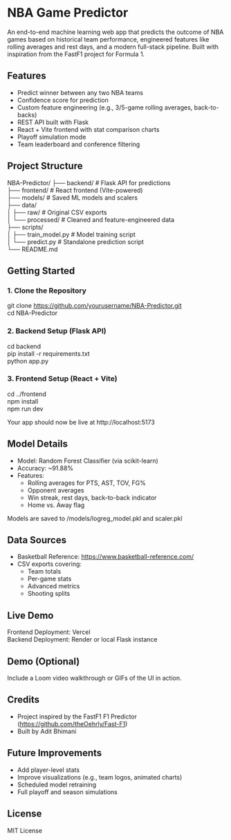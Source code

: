 # NBA Game Predictor

An end-to-end machine learning web app that predicts the outcome of NBA games based on historical team performance, engineered features like rolling averages and rest days, and a modern full-stack pipeline. Built with inspiration from the FastF1 project for Formula 1.

## Features

- Predict winner between any two NBA teams
- Confidence score for prediction
- Custom feature engineering (e.g., 3/5-game rolling averages, back-to-backs)
- REST API built with Flask
- React + Vite frontend with stat comparison charts
- Playoff simulation mode
- Team leaderboard and conference filtering

## Project Structure

NBA-Predictor/
├── backend/               # Flask API for predictions  
├── frontend/              # React frontend (Vite-powered)  
├── models/                # Saved ML models and scalers  
├── data/  
│   ├── raw/               # Original CSV exports  
│   └── processed/         # Cleaned and feature-engineered data  
├── scripts/  
│   ├── train_model.py     # Model training script  
│   └── predict.py         # Standalone prediction script  
└── README.md

## Getting Started

### 1. Clone the Repository

git clone https://github.com/yourusername/NBA-Predictor.git  
cd NBA-Predictor

### 2. Backend Setup (Flask API)

cd backend  
pip install -r requirements.txt  
python app.py

### 3. Frontend Setup (React + Vite)

cd ../frontend  
npm install  
npm run dev

Your app should now be live at http://localhost:5173

## Model Details

- Model: Random Forest Classifier (via scikit-learn)  
- Accuracy: ~91.88%  
- Features:  
  - Rolling averages for PTS, AST, TOV, FG%  
  - Opponent averages  
  - Win streak, rest days, back-to-back indicator  
  - Home vs. Away flag  

Models are saved to /models/logreg_model.pkl and scaler.pkl

## Data Sources

- Basketball Reference: https://www.basketball-reference.com/  
- CSV exports covering:  
  - Team totals  
  - Per-game stats  
  - Advanced metrics  
  - Shooting splits  

## Live Demo

Frontend Deployment: Vercel  
Backend Deployment: Render or local Flask instance

## Demo (Optional)

Include a Loom video walkthrough or GIFs of the UI in action.

## Credits

- Project inspired by the FastF1 F1 Predictor (https://github.com/theOehrly/Fast-F1)  
- Built by Adit Bhimani

## Future Improvements

- Add player-level stats  
- Improve visualizations (e.g., team logos, animated charts)  
- Scheduled model retraining  
- Full playoff and season simulations

## License

MIT License
